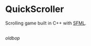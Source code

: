 # QuickScroller

Scrolling game built in C++ with [SFML](https://github.com/SFML/SFML).
<br><br>

*oldbop*
